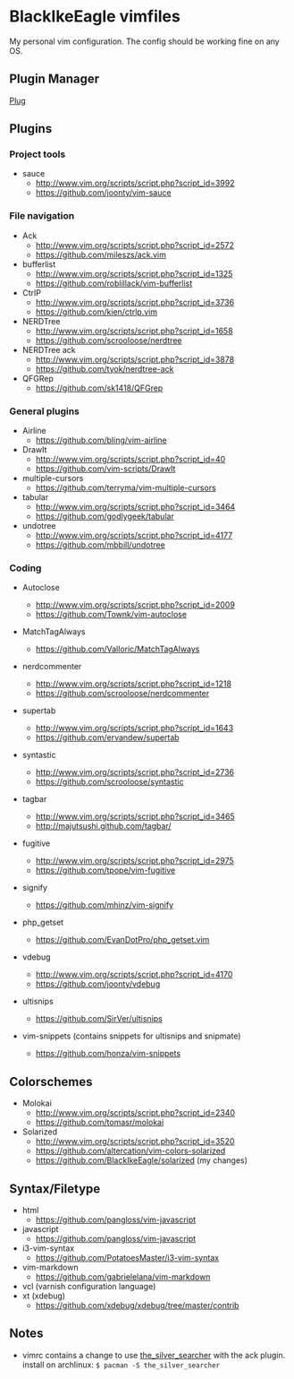 BlackIkeEagle vimfiles
======================

My personal vim configuration.
The config should be working fine on any OS.

Plugin Manager
--------------

[Plug](https://github.com/junegunn/vim-plug)

Plugins
-------

### Project tools

* sauce
	* http://www.vim.org/scripts/script.php?script_id=3992
	* https://github.com/joonty/vim-sauce

### File navigation

* Ack
	* http://www.vim.org/scripts/script.php?script_id=2572
	* https://github.com/mileszs/ack.vim
* bufferlist
	* http://www.vim.org/scripts/script.php?script_id=1325
	* https://github.com/roblillack/vim-bufferlist
* CtrlP
	* http://www.vim.org/scripts/script.php?script_id=3736
	* https://github.com/kien/ctrlp.vim
* NERDTree
	* http://www.vim.org/scripts/script.php?script_id=1658
	* https://github.com/scrooloose/nerdtree
* NERDTree ack
	* http://www.vim.org/scripts/script.php?script_id=3878
	* https://github.com/tyok/nerdtree-ack
* QFGRep
    * https://github.com/sk1418/QFGrep

### General plugins

* Airline
	* https://github.com/bling/vim-airline
* DrawIt
	* http://www.vim.org/scripts/script.php?script_id=40
	* https://github.com/vim-scripts/DrawIt
* multiple-cursors
	* https://github.com/terryma/vim-multiple-cursors
* tabular
	* http://www.vim.org/scripts/script.php?script_id=3464
	* https://github.com/godlygeek/tabular
* undotree
	* http://www.vim.org/scripts/script.php?script_id=4177
	* https://github.com/mbbill/undotree

### Coding

* Autoclose
	* http://www.vim.org/scripts/script.php?script_id=2009
	* https://github.com/Townk/vim-autoclose
* MatchTagAlways
    * https://github.com/Valloric/MatchTagAlways
* nerdcommenter
	* http://www.vim.org/scripts/script.php?script_id=1218
	* https://github.com/scrooloose/nerdcommenter
* supertab
	* http://www.vim.org/scripts/script.php?script_id=1643
	* https://github.com/ervandew/supertab
* syntastic
	* http://www.vim.org/scripts/script.php?script_id=2736
	* https://github.com/scrooloose/syntastic
* tagbar
	* http://www.vim.org/scripts/script.php?script_id=3465
	* http://majutsushi.github.com/tagbar/

* fugitive
	* http://www.vim.org/scripts/script.php?script_id=2975
	* https://github.com/tpope/vim-fugitive
* signify
    * https://github.com/mhinz/vim-signify

* php_getset
	* https://github.com/EvanDotPro/php_getset.vim
* vdebug
	* http://www.vim.org/scripts/script.php?script_id=4170
	* https://github.com/joonty/vdebug

* ultisnips
	* https://github.com/SirVer/ultisnips
* vim-snippets (contains snippets for ultisnips and snipmate)
	* https://github.com/honza/vim-snippets

Colorschemes
------------

* Molokai
	* http://www.vim.org/scripts/script.php?script_id=2340
	* https://github.com/tomasr/molokai
* Solarized
	* http://www.vim.org/scripts/script.php?script_id=3520
	* https://github.com/altercation/vim-colors-solarized
	* https://github.com/BlackIkeEagle/solarized (my changes)

Syntax/Filetype
---------------

* html
	* https://github.com/pangloss/vim-javascript
* javascript
	* https://github.com/pangloss/vim-javascript
* i3-vim-syntax
    * https://github.com/PotatoesMaster/i3-vim-syntax
* vim-markdown
    * https://github.com/gabrielelana/vim-markdown
* vcl (varnish configuration language)
* xt (xdebug)
	* https://github.com/xdebug/xdebug/tree/master/contrib

Notes
-----

* vimrc contains a change to use [the_silver_searcher](https://github.com/ggreer/the_silver_searcher)
  with the ack plugin. install on archlinux: `$ pacman -S the_silver_searcher`

